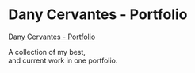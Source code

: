 # Dany Cervantes - Portfolio

<a href="https://dany-cervantes-portfolio.pages.dev/">Dany Cervantes - Portfolio</a>

A collection of my best, <br> 
and current work in one portfolio.
